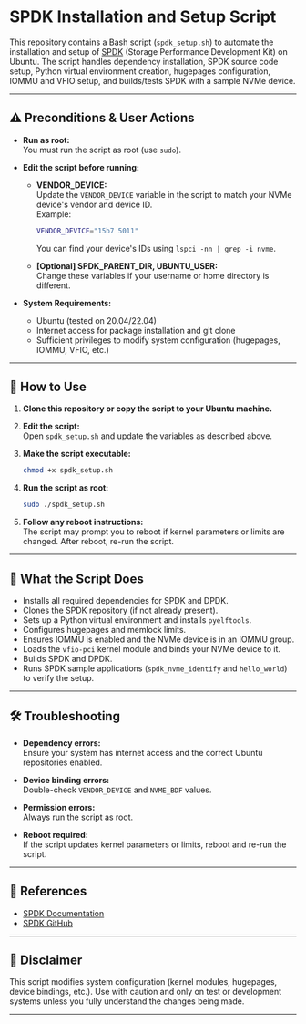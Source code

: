 # SPDK Installation and Setup Script

This repository contains a Bash script (`spdk_setup.sh`) to automate the installation and setup of [SPDK](https://spdk.io/) (Storage Performance Development Kit) on Ubuntu. The script handles dependency installation, SPDK source code setup, Python virtual environment creation, hugepages configuration, IOMMU and VFIO setup, and builds/tests SPDK with a sample NVMe device.

---

## ⚠️ **Preconditions & User Actions**

- **Run as root:**  
  You must run the script as root (use `sudo`).

- **Edit the script before running:**  
  - **VENDOR_DEVICE:**  
    Update the `VENDOR_DEVICE` variable in the script to match your NVMe device's vendor and device ID.  
    Example:  
    ```bash
    VENDOR_DEVICE="15b7 5011"
    ```
    You can find your device's IDs using `lspci -nn | grep -i nvme`.

  - **[Optional] SPDK_PARENT_DIR, UBUNTU_USER:**  
    Change these variables if your username or home directory is different.

- **System Requirements:**  
  - Ubuntu (tested on 20.04/22.04)
  - Internet access for package installation and git clone
  - Sufficient privileges to modify system configuration (hugepages, IOMMU, VFIO, etc.)

---

## 🚀 **How to Use**

1. **Clone this repository or copy the script to your Ubuntu machine.**

2. **Edit the script:**  
   Open `spdk_setup.sh` and update the variables as described above.

3. **Make the script executable:**
   ```bash
   chmod +x spdk_setup.sh
   ```

4. **Run the script as root:**
   ```bash
   sudo ./spdk_setup.sh
   ```

5. **Follow any reboot instructions:**  
   The script may prompt you to reboot if kernel parameters or limits are changed. After reboot, re-run the script.

---

## 📝 **What the Script Does**

- Installs all required dependencies for SPDK and DPDK.
- Clones the SPDK repository (if not already present).
- Sets up a Python virtual environment and installs `pyelftools`.
- Configures hugepages and memlock limits.
- Ensures IOMMU is enabled and the NVMe device is in an IOMMU group.
- Loads the `vfio-pci` kernel module and binds your NVMe device to it.
- Builds SPDK and DPDK.
- Runs SPDK sample applications (`spdk_nvme_identify` and `hello_world`) to verify the setup.

---

## 🛠️ **Troubleshooting**

- **Dependency errors:**  
  Ensure your system has internet access and the correct Ubuntu repositories enabled.

- **Device binding errors:**  
  Double-check `VENDOR_DEVICE` and `NVME_BDF` values.

- **Permission errors:**  
  Always run the script as root.

- **Reboot required:**  
  If the script updates kernel parameters or limits, reboot and re-run the script.

---

## 📄 **References**

- [SPDK Documentation](https://spdk.io/doc/)
- [SPDK GitHub](https://github.com/spdk/spdk)

---

## 📢 **Disclaimer**

This script modifies system configuration (kernel modules, hugepages, device bindings, etc.). Use with caution and only on test or development systems unless you fully understand the changes being made.

---
